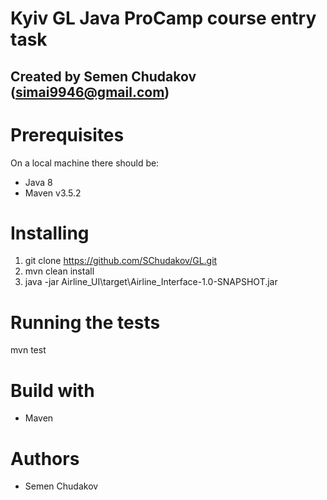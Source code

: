 # Kyiv GL Java ProCamp course entry task
## Created by Semen Chudakov (simai9946@gmail.com)

# Prerequisites
On a local machine there should be:
* Java 8
* Maven v3.5.2

# Installing
1. git clone https://github.com/SChudakov/GL.git
1. mvn clean install
1. java -jar Airline_UI\target\Airline_Interface-1.0-SNAPSHOT.jar

# Running the tests
mvn test

# Build with
* Maven

# Authors
* Semen Chudakov

